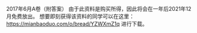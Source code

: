 2017年6月A卷（附答案） 由于此资料是购买所得，因此将会在一年后2021年12月免费放出。
想要即刻获得该资料的同学可以在这里：https://mianbaoduo.com/o/bread/YZWXmZ1q 进行下载。